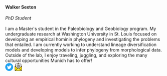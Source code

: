 <h4><strong>Walker Sexton</strong></h4>
<em>PhD Student</em>

<br>
<br>

<div class="item">
  <span>
    I am a Master's student in the Paleobiology and Geobiology program.
    My undergraduate research at Washington University in St. Louis focused on developing an empirical hominin phylogeny and investigating the problems that entailed.
    I am currently working to understand lineage diversification models and developing models to infer phylogeny from morphological data.
    Outside of the lab, I enjoy traveling, juggling, and exploring the many cultural opportunities Munich has to offer!
  </span>
<br>
  <a href="https://twitter.com/walkerleesexton" target="_blank"><img src="/assets/icons/twitter.png" width="25px"></a>
  <a href="mailto:Walker.Sexton@lmu.de"><img src="/assets/icons/email.png" width="25px"></a>
</div>
